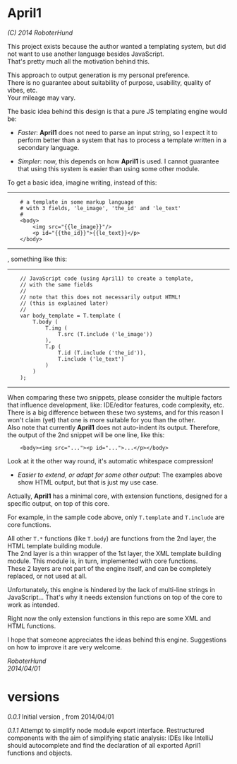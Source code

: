 April1
======
*(C) 2014 RoboterHund*

This project exists because the author wanted a templating system,
but did not want to use another language besides JavaScript.  
That's pretty much all the motivation behind this.

This approach to output generation is my personal preference.  
There is no guarantee about suitability of purpose, usability,
quality of vibes, etc.  
Your mileage may vary.

The basic idea behind this design is that a pure JS templating engine
would be:

 * *Faster*: **April1** does not need to parse an input string, so
 I expect it to perform better than a system that has to process
 a template written in a secondary language.
	
 * *Simpler*: now, this depends on how **April1** is used.
 I cannot guarantee that using this system is easier than using some
 other module.

 To get a basic idea, imagine writing, instead of this:
* * *
		# a template in some markup language
		# with 3 fields, 'le_image', 'the_id' and 'le_text'
		#
		<body>
			<img src="{{le_image}}"/>
			<p id="{{the_id}}">{{le_text}}</p>
		</body>
* * *
 , something like this:
* * *
		// JavaScript code (using April1) to create a template,
		// with the same fields
		//
		// note that this does not necessarily output HTML!
		// (this is explained later)
		//
		var body_template = T.template (
			T.body (
				T.img (
					T.src (T.include ('le_image'))
				),
				T.p (
					T.id (T.include ('the_id')),
					T.include ('le_text')
				)
			)
		);
* * *
 When comparing these two snippets,
 please consider the multiple factors
 that influence development, like:
 IDE/editor features, code complexity, etc.  
 There is a big difference between these two systems,
 and for this reason I won't claim (yet) that one is
 more suitable for you than the other.  
 Also note that currently **April1** does not auto-indent
 its output. Therefore, the output of the 2nd snippet
 will be one line, like this:

		<body><img src="..."><p id="...">...</p></body>

 Look at it the other way round, it's automatic
 whitespace compression!

 * *Easier to extend, or adapt for some other output*:
 The examples above show HTML output,
 but that is just my use case.

 Actually, **April1** has a minimal core, with extension
 functions, designed for a specific output, on top of this core.
	
 For example, in the sample code above, only
 `T.template` and `T.include` are core functions.
 	
 All other `T.*` functions (like `T.body`) are functions from
 the 2nd layer, the HTML template building module.  
 The 2nd layer is a thin wrapper of the 1st layer,
 the XML template building module. This module is, in turn,
 implemented with core functions.  
 These 2 layers are not part of the engine itself, and can
 be completely replaced, or not used at all.

 Unfortunately, this engine is hindered by the lack of
 multi-line strings in JavaScript... That's why it needs
 extension functions on top of the core to work as intended.
	
 Right now the only extension functions in this repo are
 some XML and HTML functions.

I hope that someone appreciates the ideas behind this engine.
Suggestions on how to improve it are very welcome.

*RoboterHund*  
*2014/04/01*

versions
======

*0.0.1*
Initial version , from 2014/04/01

*0.1.1*
Attempt to simplify node module export interface.
Restructured components with the aim of simplifying static analysis:
	IDEs like IntelliJ should autocomplete and find the declaration
	of all exported April1 functions and objects.
